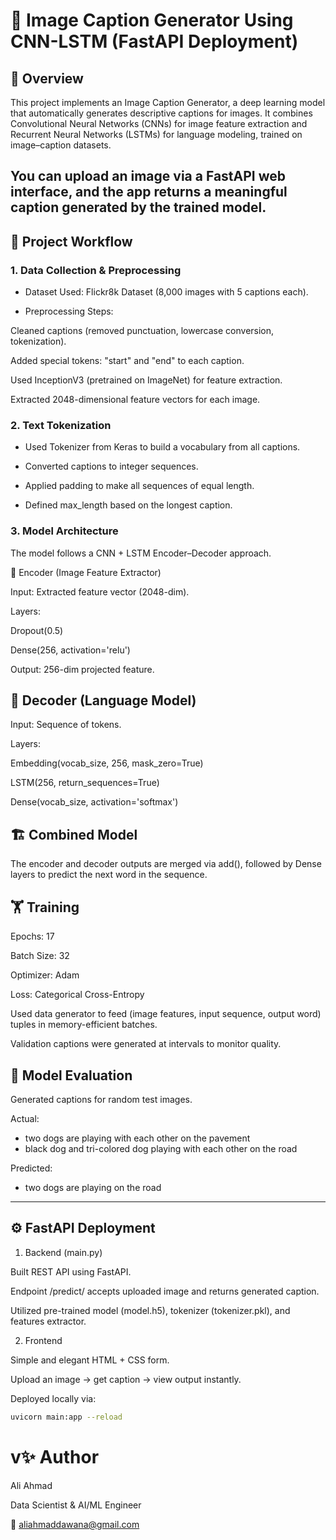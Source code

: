 # 🧠 Image Caption Generator Using CNN-LSTM (FastAPI Deployment)
## 📘 Overview

This project implements an Image Caption Generator, a deep learning model that automatically generates descriptive captions for images.
It combines Convolutional Neural Networks (CNNs) for image feature extraction and Recurrent Neural Networks (LSTMs) for language modeling, trained on image–caption datasets.

You can upload an image via a FastAPI web interface, and the app returns a meaningful caption generated by the trained model.
---
## 🚀 Project Workflow
### 1. Data Collection & Preprocessing

- Dataset Used: Flickr8k Dataset (8,000 images with 5 captions each).

- Preprocessing Steps:

Cleaned captions (removed punctuation, lowercase conversion, tokenization).

Added special tokens: "start" and "end" to each caption.

Used InceptionV3 (pretrained on ImageNet) for feature extraction.

Extracted 2048-dimensional feature vectors for each image.

### 2. Text Tokenization

- Used Tokenizer from Keras to build a vocabulary from all captions.

- Converted captions to integer sequences.

- Applied padding to make all sequences of equal length.

- Defined max_length based on the longest caption.

### 3. Model Architecture

The model follows a CNN + LSTM Encoder–Decoder approach.

🧩 Encoder (Image Feature Extractor)

Input: Extracted feature vector (2048-dim).

Layers:

Dropout(0.5)

Dense(256, activation='relu')

Output: 256-dim projected feature.

## 🧠 Decoder (Language Model)

Input: Sequence of tokens.

Layers:

Embedding(vocab_size, 256, mask_zero=True)

LSTM(256, return_sequences=True)

Dense(vocab_size, activation='softmax')

## 🏗️ Combined Model

The encoder and decoder outputs are merged via add(), followed by Dense layers to predict the next word in the sequence.

## 🏋️ Training

Epochs: 17

Batch Size: 32

Optimizer: Adam

Loss: Categorical Cross-Entropy

Used data generator to feed (image features, input sequence, output word) tuples in memory-efficient batches.

Validation captions were generated at intervals to monitor quality.

## 🧩 Model Evaluation

Generated captions for random test images.

Actual:
- two dogs are playing with each other on the pavement  
- black dog and tri-colored dog playing with each other on the road  

Predicted:
- two dogs are playing on the road

---
## ⚙️ FastAPI Deployment
1. Backend (main.py)

Built REST API using FastAPI.

Endpoint /predict/ accepts uploaded image and returns generated caption.

Utilized pre-trained model (model.h5), tokenizer (tokenizer.pkl), and features extractor.

2. Frontend

Simple and elegant HTML + CSS form.

Upload an image → get caption → view output instantly.

Deployed locally via:

```bash
uvicorn main:app --reload
```
# v✨ Author

Ali Ahmad

Data Scientist & AI/ML Engineer

📧 aliahmaddawana@gmail.com